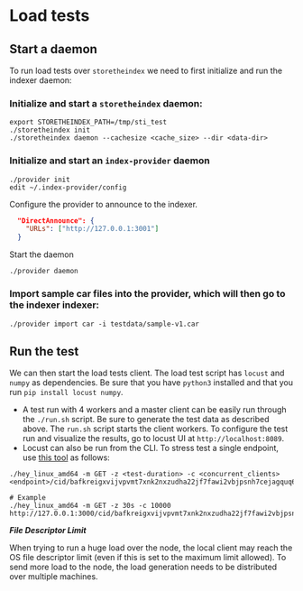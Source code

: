 # Load tests

## Start a daemon
To run load tests over `storetheindex` we need to first initialize and run the indexer daemon:

### Initialize and start a `storetheindex` daemon:
```
export STORETHEINDEX_PATH=/tmp/sti_test
./storetheindex init
./storetheindex daemon --cachesize <cache_size> --dir <data-dir>
```

### Initialize and start an `index-provider` daemon
```
./provider init
edit ~/.index-provider/config
```

Configure the provider to announce to the indexer.
```json
  "DirectAnnounce": {
    "URLs": ["http://127.0.0.1:3001"]
  }
```

Start the daemon
```
./provider daemon
```

### Import sample car files into the provider, which will then go to the indexer indexer:
```
./provider import car -i testdata/sample-v1.car 
``` 

## Run the test
We can then start the load tests client. The load test script has `locust` and `numpy` as dependencies. Be sure that you have `python3` installed
and that you run `pip install locust numpy`.

- A test run with 4 workers and a master client can be easily run through the `./run.sh` script. Be sure to generate the test data as described above. The `run.sh` script starts the client workers. To configure the test run and visualize the results, go to locust UI at `http://localhost:8089`.
- Locust can also be run from the CLI. To stress test a single endpoint, use [this tool](https://github.com/rakyll/hey) as follows:
```
./hey_linux_amd64 -m GET -z <test-duration> -c <concurrent_clients> <endpoint>/cid/bafkreigxvijvpvmt7xnk2nxzudha22jf7fawi2vbjpsnh7cejagquq6z4y

# Example
./hey_linux_amd64 -m GET -z 30s -c 10000 http://127.0.0.1:3000/cid/bafkreigxvijvpvmt7xnk2nxzudha22jf7fawi2vbjpsnh7cejagquq6z4y
```

**_File Descriptor Limit_**

When trying to run a huge load over the node, the local client may reach the OS file descriptor limit (even if this is set to the maximum limit allowed). To send more load to the node, the load generation needs to be distributed over multiple machines.
